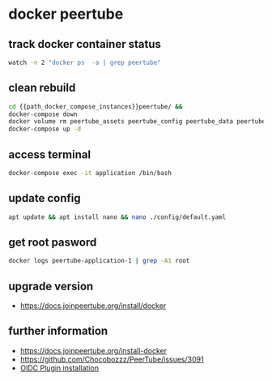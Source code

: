 # docker peertube

## track docker container status
```bash
watch -n 2 "docker ps  -a | grep peertube"
```

## clean rebuild
```bash
cd {{path_docker_compose_instances}}peertube/ &&
docker-compose down 
docker volume rm peertube_assets peertube_config peertube_data peertube_database peertube_redis
docker-compose up -d 
```

## access terminal
```bash
docker-compose exec -it application /bin/bash
```

## update config
```bash
apt update && apt install nano && nano ./config/default.yaml
```

## get root pasword
```bash
docker logs peertube-application-1 | grep -A1 root
```

## upgrade version
- https://docs.joinpeertube.org/install/docker

## further information
- https://docs.joinpeertube.org/install-docker
- https://github.com/Chocobozzz/PeerTube/issues/3091
- [OIDC Plugin installation](https://chatgpt.com/c/67a4f448-4be8-800f-8639-4c15cb2fb44e)